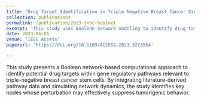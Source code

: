 ```yaml
---
title: "Drug Target Identification in Triple Negative Breast Cancer Stem Cell Pathways: A Computational Study of Gene Regulatory Pathways using Boolean Networks"
collection: publications
permalink: /publication/2023-tnbc-boolnet
excerpt: 'This study uses Boolean network modeling to identify drug targets in triple-negative breast cancer stem cell pathways.'
date: 2023-06-01
venue: 'IEEE Access'
paperurl: 'https://doi.org/10.1109/ACCESS.2023.3273554'

---
```

This study presents a Boolean network-based computational approach to identify potential drug targets within gene regulatory pathways relevant to triple-negative breast cancer stem cells. By integrating literature-derived pathway data and simulating network dynamics, the study identifies key nodes whose perturbation may effectively suppress tumorigenic behavior.
